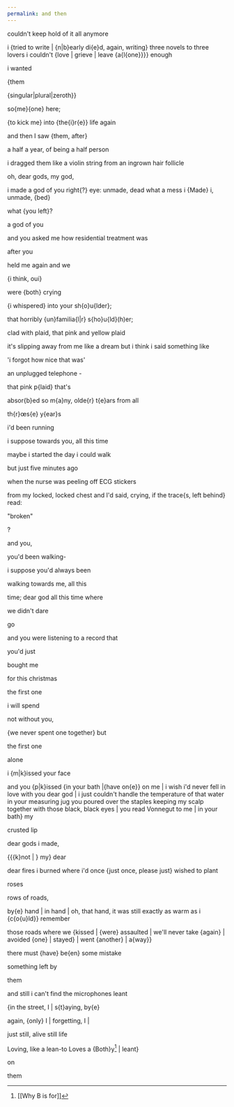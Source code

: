 ```yaml
---
permalink: and then
---
```



couldn't keep hold of it all anymore 

i {tried to write | {n|b}early di{e}d, again, writing}  three novels to three lovers i couldn't {love | grieve | leave {a{l{one}}}} enough 

i wanted 



<span class="right-align">{them

{singular|plural|zeroth}}

</span>





so{me}{one} here; 

{to kick me} into {the{i}r{e}} life again 





and then I saw {them, after}

a half a year, of being a half person 



i dragged them like a violin string from an ingrown hair follicle



oh, dear gods, my god, 

i made a god of you 
right{?}
eye: unmade, dead
what a mess i {Made}
i, unmade, {bed}

what {you left}?


a god of you 



and you asked me how residential treatment was 

after you 

held me again and we 

{i think, oui} 

were {both} crying 



{i whispered} into your sh{o}u{lder}; 

that horribly {un}familia{l|r} s{ho}u{ld}(h)er; 

clad with plaid, that pink and yellow plaid

it's slipping away from me like a dream but i think i said something like 

'i forgot how nice that was'



<span class="right-align"> an unplugged telephone -</span>





that pink p{laid} that's 



absor{b}ed so m{a}ny, olde{r} t{e}ars from all 

th{r}œs{e} y{ear}s



i'd been running 

i suppose towards you, all this time 

maybe i started the day i could walk



but just five minutes ago 

when the nurse was peeling off ECG stickers 

from my locked, locked chest and I'd said, crying, if the trace{s, left behind} read:

"broken"

?





and you, 

you'd been walking-

i suppose you'd always been 



<span class="right-align">walking towards me, all this</span>

time; dear god all this time where

we didn't dare

go 



and you were listening to a record that 

you'd just

bought me 

for this christmas 

the first one 

i will spend 

not without you, 

{we never spent one together} but

the first one



<span class="right-align">alone </span>



i {m|k}issed your face  



<span class="right-align">and you {p|k}issed {in your bath |{have on{e}} on me | i wish i'd never fell in love with you dear god | i just couldn't handle the temperature of that water in your measuring jug you poured over the staples keeping my scalp together with those black, black eyes | you read Vonnegut to me | in your bath} my 

crusted lip </span>



dear gods i made, 

{{{k}not | } my} dear 

dear fires i burned where i'd once {just once, please just} wished to plant 



<span class="right-align">roses</span>

rows of roads, 

by{e} hand | in hand | oh, that hand, it was still exactly as warm as i {c{o{u}ld}} remember

those roads where we {kissed | {were} assaulted | we'll never take {again} | avoided {one} | stayed} | went {another} | a{way}}



there must {have} be{en} some mistake 

something
left
by



<span class="right-align">them

</span>



and still i can't find the microphones  leant



{in the street, I | s{t}aying, by{e}

again, {only} I | forgetting, I |

just still, 
alive
still life 

Loving, like a lean-to Loves a {Both}y[^both] | leant}

on 





<span class="right-align">

them</span>



[^both]: [[Why B is for]]